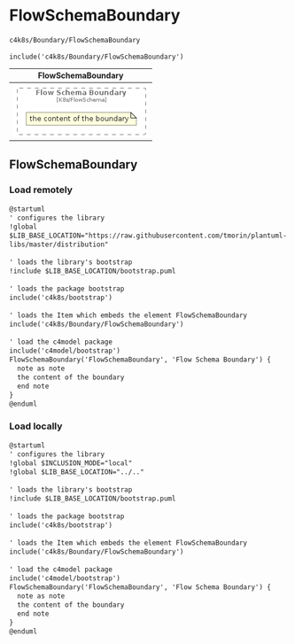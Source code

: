 # FlowSchemaBoundary


```text
c4k8s/Boundary/FlowSchemaBoundary
```

```text
include('c4k8s/Boundary/FlowSchemaBoundary')
```



| FlowSchemaBoundary |
| :---: |
| ![illustration for FlowSchemaBoundary](../../c4k8s/Boundary/FlowSchemaBoundary.Local.png) |




## FlowSchemaBoundary

### Load remotely
```plantuml
@startuml
' configures the library
!global $LIB_BASE_LOCATION="https://raw.githubusercontent.com/tmorin/plantuml-libs/master/distribution"

' loads the library's bootstrap
!include $LIB_BASE_LOCATION/bootstrap.puml

' loads the package bootstrap
include('c4k8s/bootstrap')

' loads the Item which embeds the element FlowSchemaBoundary
include('c4k8s/Boundary/FlowSchemaBoundary')

' load the c4model package
include('c4model/bootstrap')
FlowSchemaBoundary('FlowSchemaBoundary', 'Flow Schema Boundary') {
  note as note
  the content of the boundary
  end note
}
@enduml
```

### Load locally
```plantuml
@startuml
' configures the library
!global $INCLUSION_MODE="local"
!global $LIB_BASE_LOCATION="../.."

' loads the library's bootstrap
!include $LIB_BASE_LOCATION/bootstrap.puml

' loads the package bootstrap
include('c4k8s/bootstrap')

' loads the Item which embeds the element FlowSchemaBoundary
include('c4k8s/Boundary/FlowSchemaBoundary')

' load the c4model package
include('c4model/bootstrap')
FlowSchemaBoundary('FlowSchemaBoundary', 'Flow Schema Boundary') {
  note as note
  the content of the boundary
  end note
}
@enduml
```


